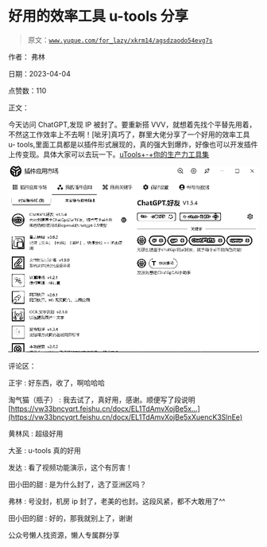 # 好用的效率工具 u-tools 分享

> 原文：[`www.yuque.com/for_lazy/xkrm14/agsdzaodo54evg7s`](https://www.yuque.com/for_lazy/xkrm14/agsdzaodo54evg7s)



作者： 弗林



日期：2023-04-04



点赞数：110



正文：



今天访问 ChatGPT,发现 IP 被封了。要重新搭 VVV，就想着先找个平替先用着，不然这工作效率上不去啊！[呲牙]真巧了，群里大佬分享了一个好用的效率工具 u- tools,里面工具都是以插件形式展现的，真的强大到爆炸，好像也可以开发插件上传变现。具体大家可以去玩一下。[uTools+-+你的生产力工具集](https://open.u-tools.cn/460304.html)



![](img/a5078636d410324b7341699789bf11fe.png)



评论区：



正宇 : 好东西，收了，啊哈哈哈



淘气猫（瓶子） : 我去试了，真好用，感谢。顺便写了段说明 [https://vw33bncyqrt.feishu.cn/docx/EL1TdAmvXojBe5x...](https://vw33bncyqrt.feishu.cn/docx/EL1TdAmvXojBe5xXuencK3SlnEe)



黄林风 : 超级好用



大圣 : u-tools 真的好用



发达 : 看了视频功能演示，这个有厉害！



田小田的甜 : 是为什么封了，选了亚洲区吗？



弗林 : 号没封，机房 ip 封了，老美的也封。这段风紧，都不大敢用了^^



田小田的甜 : 好的，那我就别上了，谢谢



公众号懒人找资源，懒人专属群分享

